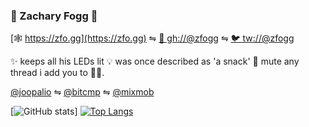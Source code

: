 ### 👾 Zachary Fogg 🐨

[🕸 https://zfo.gg](https://zfo.gg) ⇋ [🐙 gh://@zfogg](https://zfo.gg) ⇋ [🐦 tw://@zfogg](https://twitter.com/zfogg)

✨ keeps all his LEDs lit 💡 was once described as 'a snack' 🍔 mute any thread i add you to 👌🏾.

[@joopalio](https://github.com/joopal) ⇋ [@bitcmp](https://github.com/bitcamp) ⇋ [@mixmob](https://github.com/mixmob)

[![GitHub stats](https://github-readme-stats.vercel.app/api?username=zfogg&count_private=true&show_icons=true&theme=tokyonight&line_height=40)]
[![Top Langs](https://github-readme-stats.vercel.app/api/top-langs/?username=zfogg&count_private=true&show_icons=true&theme=tokyonight&line_height=50)](https://github.com/anuraghazra/github-readme-stats)


